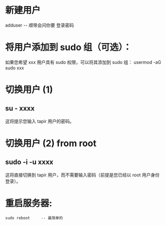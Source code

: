 



# 新建用户
adduser <newName>
    --
    顺带会问你要 登录密码


# 将用户添加到 sudo 组（可选）：
如果您希望 xxx 用户具有 sudo 权限，可以将其添加到 sudo 组：
usermod -aG sudo xxx


# 切换用户 (1)
su - xxxx
---
这将提示您输入 tapir 用户的密码。

# 切换用户 (2) from root
sudo -i -u xxxx
---
这将直接切换到 tapir 用户，而不需要输入密码（前提是您已经以 root 用户身份登录）。




# 重启服务器:
    sudo reboot     -- 最简单的









